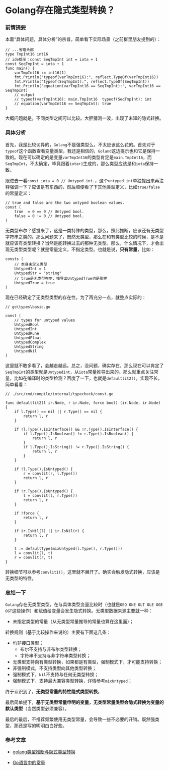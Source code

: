 # Golang存在隐式类型转换？

### 前情提要

本着“具体问题，具体分析”的宗旨，简单看下实际场景（之前群里朋友提到的）：

```golang
// ...省略头部
type TmpInt16 int16
// ide提示：const SeqTmpInt int = iota + 1
const SeqTmpInt = iota + 1
func main() {
	varTmpInt16 := int16(1)
	fmt.Println("typeof(varTmpInt16):", reflect.TypeOf(varTmpInt16))
	fmt.Println("typeof(SeqTmpInt):", reflect.TypeOf(SeqTmpInt))
	fmt.Println("equation(varTmpInt16 == SeqTmpInt):", varTmpInt16 == SeqTmpInt)
	// output
	// typeof(varTmpInt16): main.TmpInt16  typeof(SeqTmpInt): int
	// equation(varTmpInt16 == SeqTmpInt): true
}
```

大概问题就是，不同类型之间可以比较。大胆猜测一波，出现了未知的隐式转换。

### 具体分析

首先，我是比较诧异的，`Golang`不是强类型么，不太应该这么花的。首先对于`typeof`这个函数查看变量类型，我还是相信的，`Goland`这边提示也和它是保持一致的。现在可以确定的是变量`varTmpInt16`的类型肯定是`main.TmpInt16`，而`SeqTmpInt`，不太确定，毕竟跟着`iota+1`生成的，那么类型应该是和`iota`保持一致。

跟进去一看`const iota = 0 // Untyped int.`，这个`untyped int`单独提出来再注释强调一下？应该是有东西的，然后顺便看了下其他类型定义，比如`true/false`的常量定义：

```golang
// true and false are the two untyped boolean values.
const (
	true  = 0 == 0 // Untyped bool.
	false = 0 != 0 // Untyped bool.
)
```

无类型布尔？感觉来了，这是一类特殊的类型，那么，照此推断，应该还有无类型字符串之类的。那么问题来了，既然无类型，那么在和有类型比较的时候，是不是就应该有类型转换？当然是能转换过去的那种无类型。那么，什么情况下，才会出现无类型类型呢？就是常量定义，不指定类型。也就是说，**只有常量**，比如：
```
consts (
    // 本身未定义类型
    UntypedInt = 1
    UntypedStr = "string"
    // true是无类型布尔，推导出UntypedTrue也是那样
    UntypedTrue = true
)
```

现在已经确定了无类型类型的存在性，为了再充分一点，就整点实际的：

```golang
// go\types\basic.go

const (
	// types for untyped values
	UntypedBool
	UntypedInt
	UntypedRune
	UntypedFloat
	UntypedComplex
	UntypedString
	UntypedNil
)
```

这里就不敢多看了，会越走越远。总之，没问题，确实存在，那么现在可以肯定了`SeqTmpInt`的类型就是`UntypedInt`，从`iota`常量推导出来的。那么就重点关注常量，比如在编译时的类型检测？百度了一下，也就是`defaultlit2()`，实现不长，简单看看：

```golang
// ./src/cmd/compile/internal/typecheck/const.go

func defaultlit2(l ir.Node, r ir.Node, force bool) (ir.Node, ir.Node) {
	if l.Type() == nil || r.Type() == nil {
		return l, r
	}

	if !l.Type().IsInterface() && !r.Type().IsInterface() {
		if l.Type().IsBoolean() != r.Type().IsBoolean() {
			return l, r
		}
		if l.Type().IsString() != r.Type().IsString() {
			return l, r
		}
	}

	if !l.Type().IsUntyped() {
		r = convlit(r, l.Type())
		return l, r
	}

	if !r.Type().IsUntyped() {
		l = convlit(l, r.Type())
		return l, r
	}

	if !force {
		return l, r
	}

	if ir.IsNil(l) || ir.IsNil(r) {
		return l, r
	}

	t := defaultType(mixUntyped(l.Type(), r.Type()))
	l = convlit(l, t)
	r = convlit(r, t)
}
```

转换细节可以参考`convlit1()`，这里就不展开了。确实会触发隐式转换，应该是无类型的特性。

### 总结一下

`Golang`存在无类型类型，在与具体类型变量比较时（也就是`OEQ ONE OLT OLE OGE OGT`这些操作）和赋值给变量会发生隐式转换。无类型数据来源主要就一种：

* 未指定类型的常量（从无类型常量推导的常量也算在这里面）；

转换规则（基于比较操作来说的）主要有下面这几条：

* 均非接口类型；
    * 布尔不支持与非布尔类型转换；
    * 字符串不支持与非字符串类型转换；
* 无类型支持向有类型转换，如果都是有类型，强制模式下，才可能支持转换；
* 非强制模式，不支持类型向其他类型转换；
* 强制模式下，`Nil`不支持与任何无类型转换；
* 强制模式下，支持最大兼容类型转换，详情参考`mixUntyped`；

终于认识到了，**无类型常量的特性隐式类型转换**。

最后简单提下，**基于无类型常量申明的变量，无类型常量类型会隐式转换为变量的默认类型**（当然类型必须兼容）。

最后的最后，不推荐频繁使用无类型常量，会导致一些不必要的开销。既然强类型，那还是写的明明白白好些。

### 参考文章

* [golang类型推断与隐式类型转换](https://www.jb51.net/article/253419.htm)

* [Go语言中的常量](https://mp.weixin.qq.com/s?__biz=Mzg2NTAyNTc5NQ==&mid=2247484428&idx=1&sn=624b1da4bd46e625fb1076e1387c4760&chksm=ce612e60f916a77625db333c954562888bd27ab3720b096b1fff7938c91a5a9602a18e4a7494&scene=27)